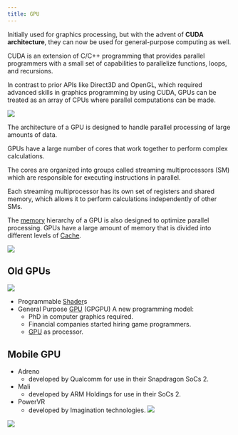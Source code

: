 ```yaml
---
title: GPU
---
```


Initially used for graphics processing, but with the advent of **CUDA architecture**, they can now be used for general-purpose computing as well.

CUDA is an extension of C/C++ programming that provides parallel programmers with a small set of capabilities to parallelize functions, loops, and recursions. 

In contrast to prior APIs like Direct3D and OpenGL, which required advanced skills in graphics programming by using CUDA, GPUs can be treated as an array of CPUs where parallel computations can be made.


![](../attachments/cleanshot-2025-01-12-at-0801512x.png)

The architecture of a GPU is designed to handle parallel processing of large amounts of data.

GPUs have a large number of cores that work together to perform complex calculations.

The cores are organized into groups called streaming multiprocessors (SM) which are responsible for executing instructions in parallel.

Each streaming multiprocessor has its own set of registers and shared memory, which allows it to perform calculations independently of other SMs.

The [memory](/computer-architecture-network-technology-and-operating-systems/architecture/memory) hierarchy of a GPU is also designed to optimize parallel processing. GPUs have a large amount of memory that is divided into different levels of [Cache](/computer-architecture-network-technology-and-operating-systems/architecture/cache).

![](../attachments/cleanshot-2025-02-08-at-1833552x.png)
## Old GPUs
![](../attachments/cleanshot-2025-02-08-at-1834362x.png)
- Programmable [Shader](/computer-architecture-network-technology-and-operating-systems/architecture/shader)s
- General Purpose [GPU](/computer-architecture-network-technology-and-operating-systems/architecture/gpu) (GPGPU)
	A new programming model:
	- PhD in computer graphics required.
	- Financial companies started hiring game programmers.
	- [GPU](/computer-architecture-network-technology-and-operating-systems/architecture/gpu) as processor.

## Mobile GPU
- Adreno
	-  developed by Qualcomm for use in their Snapdragon SoCs 2.
- Mali
	- developed by ARM Holdings for use in their SoCs 2.
- PowerVR
	- developed by Imagination technologies.
![](../attachments/cleanshot-2025-02-08-at-1848502x.png)

![](../attachments/cleanshot-2025-02-08-at-1852512x.png)
